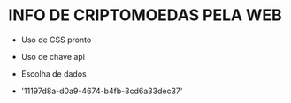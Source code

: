 # INFO DE CRIPTOMOEDAS PELA WEB



- Uso de CSS pronto
- Uso de chave api
- Escolha de dados



- '11197d8a-d0a9-4674-b4fb-3cd6a33dec37'
